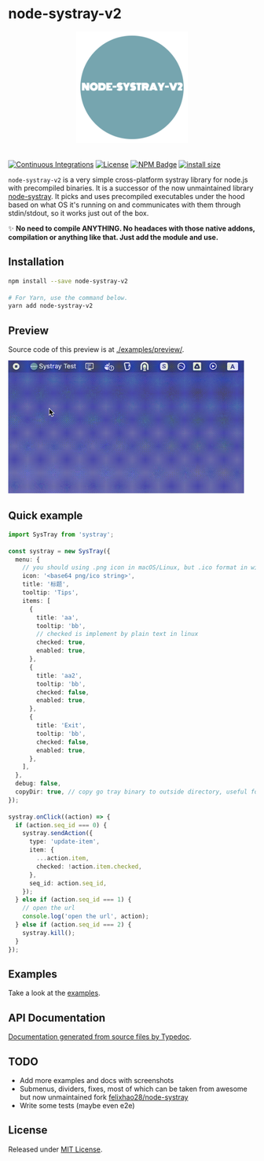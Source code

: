 # node-systray-v2

<div align="center">
  <a href="https://github.com/Edgar-P-yan/node-systray-v2">
    <img src="https://raw.githubusercontent.com/Edgar-P-yan/node-systray-v2/main/assets/node-systray-v2-logo.png" width="228" height="228">
  </a>
  <br>
  <br>
</div>

[![Continuous Integrations](https://github.com/Edgar-P-Yan/node-systray-v2/actions/workflows/continuous-integrations.yaml/badge.svg?branch=main)](https://github.com/Edgar-P-Yan/node-systray-v2/actions/workflows/continuous-integrations.yaml)
[![License](https://badgen.net/github/license/Edgar-P-Yan/node-systray-v2)](./LICENSE)
[![NPM Badge](https://badge.fury.io/js/node-systray-v2.svg)](https://badge.fury.io/js/node-systray-v2)
[![install size](https://packagephobia.com/badge?p=node-systray-v2)](https://packagephobia.com/result?p=node-systray-v2)

`node-systray-v2` is a very simple cross-platform systray library for node.js with precompiled binaries. It is a successor of the now unmaintained library [node-systray](https://github.com/zaaack/node-systray).
It picks and uses precompiled executables under the hood based on what OS it's running on and communicates with them through stdin/stdout, so it works just out of the box.

✨ **No need to compile ANYTHING. No headaces with those native addons, compilation or anything like that. Just add the module and use.**

## Installation

```sh
npm install --save node-systray-v2

# For Yarn, use the command below.
yarn add node-systray-v2
```

## Preview
Source code of this preview is at [./examples/preview/](./examples/preview/).

<img src="./examples/preview/screencast.gif" width="480px">

## Quick example

```ts
import SysTray from 'systray';

const systray = new SysTray({
  menu: {
    // you should using .png icon in macOS/Linux, but .ico format in windows
    icon: '<base64 png/ico string>',
    title: '标题',
    tooltip: 'Tips',
    items: [
      {
        title: 'aa',
        tooltip: 'bb',
        // checked is implement by plain text in linux
        checked: true,
        enabled: true,
      },
      {
        title: 'aa2',
        tooltip: 'bb',
        checked: false,
        enabled: true,
      },
      {
        title: 'Exit',
        tooltip: 'bb',
        checked: false,
        enabled: true,
      },
    ],
  },
  debug: false,
  copyDir: true, // copy go tray binary to outside directory, useful for packing tool like pkg.
});

systray.onClick((action) => {
  if (action.seq_id === 0) {
    systray.sendAction({
      type: 'update-item',
      item: {
        ...action.item,
        checked: !action.item.checked,
      },
      seq_id: action.seq_id,
    });
  } else if (action.seq_id === 1) {
    // open the url
    console.log('open the url', action);
  } else if (action.seq_id === 2) {
    systray.kill();
  }
});
```

## Examples

Take a look at the [examples](./examples).

## API Documentation

[Documentation generated from source files by Typedoc](./docs/README.md).

## TODO
- Add more examples and docs with screenshots
- Submenus, dividers, fixes, most of which can be taken from awesome but now unmaintained fork [felixhao28/node-systray](https://github.com/felixhao28/node-systray)
- Write some tests (maybe even e2e)

## License

Released under [MIT License](./LICENSE).

